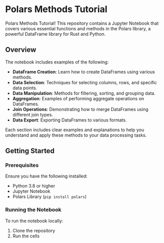 # Polars Methods Tutorial



Polars Methods Tutorial! This repository contains a Jupyter Notebook that covers various essential functions and methods in the Polars library, a powerful DataFrame library for Rust and Python.

## Overview

The notebook includes examples of the following:

- **DataFrame Creation**: Learn how to create DataFrames using various methods.
- **Data Selection**: Techniques for selecting columns, rows, and specific data points.
- **Data Manipulation**: Methods for filtering, sorting, and grouping data.
- **Aggregation**: Examples of performing aggregate operations on DataFrames.
- **Join Operations**: Demonstrating how to merge DataFrames using different join types.
- **Data Export**: Exporting DataFrames to various formats.

Each section includes clear examples and explanations to help you understand and apply these methods to your data processing tasks.

## Getting Started

### Prerequisites

Ensure you have the following installed:

- Python 3.8 or higher
- Jupyter Notebook
- Polars Library (`pip install polars`)

### Running the Notebook

To run the notebook locally:

1. Clone the repository
2. Run the cells

